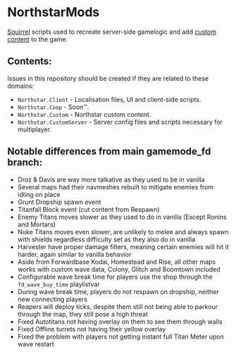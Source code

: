 # NorthstarMods

[Squirrel](http://www.squirrel-lang.org/squirreldoc/reference/index.html) scripts used to recreate server-side gamelogic and add [custom content](https://r2northstar.gitbook.io/r2northstar-wiki/using-northstar/gamemodes) to the game. 

## Contents:

Issues in this repository should be created if they are related to these domains:
- `Northstar.Client` - Localisation files, UI and client-side scripts.
- `Northstar.Coop` - Soon™.
- `Northstar.Custom` - Northstar custom content.
- `Northstar.CustomServer` - Server config files and scripts necessary for multiplayer.

## Notable differences from main gamemode_fd branch:

- Droz & Davis are way more talkative as they used to be in vanilla
- Several maps had their navmeshes rebuilt to mitigate enemies from idling on place
- Grunt Dropship spawn event
- Titanfall Block event (cut content from Respawn)
- Enemy Titans moves slower as they used to do in vanilla (Except Ronins and Mortars)
- Nuke Titans moves even slower, are unlikely to melee and always spawn with shields regardless difficulty set as they also do in vanilla
- Harvester have proper damage filters, meaning certain enemies will hit it harder, again similar to vanilla behavior
- Aside from Forwardbase Kodai, Homestead and Rise, all other maps works with custom wave data, Colony, Glitch and Boomtown included
- Configurable wave break time for players use the shop through the `fd_wave_buy_time` playlistvar
- During wave break time, players do not respawn on dropship, neither new connecting players
- Reapers will deploy ticks, despite them still not being able to parkour through the map, they still pose a high threat
- Fixed Autotitans not having overlay on them to see them through walls
- Fixed Offline turrets not having their yellow overlay
- Fixed the problem with players not getting instant full Titan Meter upon wave restart
